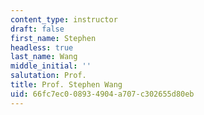 ```yaml
---
content_type: instructor
draft: false
first_name: Stephen
headless: true
last_name: Wang
middle_initial: ''
salutation: Prof.
title: Prof. Stephen Wang
uid: 66fc7ec0-0893-4904-a707-c302655d80eb
---
```

